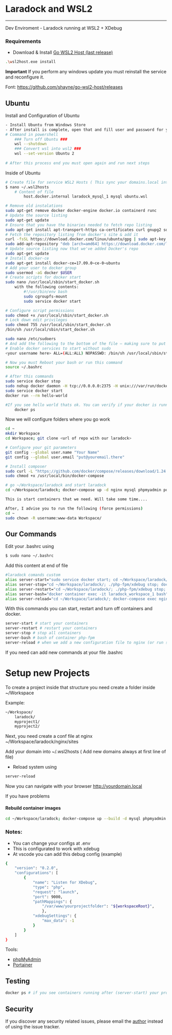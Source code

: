 # Laradock and WSL2

---

Dev Enviroment - Laradock running at WSL2 + XDebug


### Requirements

- Download & Install <a href="https://github.com/shayne/go-wsl2-host/releases/latest/download/wsl2host.exe">Go WSL2 Host (last release)</a>

```bash
.\wsl2host.exe install
```
**Important** If you perform any windows update you must reinstall the service and reconfigure it.

Font: https://github.com/shayne/go-wsl2-host/releases
## Ubuntu
Install and Configuration of Ubuntu
```bash
- Install Ubuntu from Windows Store
- After install is complete, open that and fill user and password for your account
# Command in powershell
    ### Turn off Ubuntu ###
    wsl --shutdown
    ### Convert wsl into wsl2 ###
    wsl --set-version Ubuntu 2
    
# After this process end you must open again and run next steps
```
Inside of Ubuntu
```bash
# Create file for service WSL2 Hosts ( This sync your domains.local into windows hosts file )
$ nano ~/.wsl2hosts
    # Content of file
        host.docker.internal laradock_mysql_1 mysql ubuntu.wsl

# Remove old instalations
sudo apt-get remove docker docker-engine docker.io containerd runc
# Update the source listing
sudo apt-get update
# Ensure that you have the binaries needed to fetch repo listing
sudo apt-get install apt-transport-https ca-certificates curl gnupg2 software-properties-common
# Fetch the repository listing from docker's site & add it
curl -fsSL https://download.docker.com/linux/ubuntu/gpg | sudo apt-key add -
sudo add-apt-repository "deb [arch=amd64] https://download.docker.com/linux/ubuntu $(lsb_release -cs) stable"
# Update source listing now that we've added Docker's repo
sudo apt-get update
# Install docker-ce
sudo apt-get install docker-ce=17.09.0~ce-0~ubuntu
# Add your user to docker group
sudo usermod -aG docker $USER
# Create scripts for docker start
sudo nano /usr/local/sbin/start_docker.sh
    with the following contents:
        #!/usr/bin/env bash
        sudo cgroupfs-mount
        sudo service docker start

# Configure script permissions
sudo chmod +x /usr/local/sbin/start_docker.sh
# Lock down edit privileges
sudo chmod 755 /usr/local/sbin/start_docker.sh
/bin/sh /usr/local/sbin/start_docker.sh

sudo nano /etc/sudoers
# And add the following to the bottom of the file — making sure to put in your own username (use echo $USER if you’re unsure what it is):
# Enable docker services to start without sudo
<your username here> ALL=(ALL:ALL) NOPASSWD: /bin/sh /usr/local/sbin/start_docker.sh

# Now you must Reboot your bash or run this command
source ~/.bashrc

# After this commands
sudo service docker stop
sudo nohup docker daemon -H tcp://0.0.0.0:2375 -H unix:///var/run/docker.sock &
sudo service docker start
docker run --rm hello-world

#If you see hello world thats ok. You can verify if your docker is running using this
    docker ps
```
Now we will configure folders where you go work
```bash
cd ~
mkdir Workspace
cd Workspace; git clone <url of repo with our laradock>

# Configure your git parameters
git config --global user.name "Your Name"
git config --global user.email "put@youremail.there"

# Install composer
sudo curl -L "https://github.com/docker/compose/releases/download/1.24.1/docker-compose-$(uname -s)-$(uname -m)" -o /usr/local/bin/docker-compose
sudo chmod +x /usr/local/bin/docker-compose

# go ~/Workspace/laradock and start laradock
cd ~/Workspace/laradock; docker-compose up -d nginx mysql phpmyadmin portainer

This is start containers that we need. Will take some time.... 

After, I advise you to run the following (force permissions)
cd ~
sudo chown -R username:www-data Workspace/

```
## Our Commands
Edit your .bashrc using 
```bash 
$ sudo nano ~/.bashrc
```
Add this content at end of file
```bash
#laradock comands custom
alias server-start="sudo service docker start; cd ~/Workspace/laradock/; docker-compose up -d nginx mysql phpmyadmin portainer; ./php-fpm/xdebug start"
alias server-stop="cd ~/Workspace/laradock/; ./php-fpm/xdebug stop; docker-compose down"
alias server-restart="cd ~/Workspace/laradock/; ./php-fpm/xdebug stop; docker-compose down; docker-compose up -d nginx mysql phpmyadmin portainer; ./php-fpm/xdebug start"
alias server-bash="docker container exec -it laradock_workspace_1 bash"
alias server-reload="cd ~/Workspace/laradock/; docker-compose exec nginx nginx -s reload"
```
With this commands you can start, restart and turn off containers and docker.
```bash
server-start # start your containers
server-restart # restart your containers
server-stop # stop all containers
server-bash # bash of container php-fpm
server-reload # when we add a new configuration file to nginx (or run server-restart)
```
If you need can add new commands at your file .bashrc
# Setup new Projects
To create a project inside that structure you need create a folder inside ~/Workspace

Example:

```bash
~/Workspace/
    laradock/
    myproject1/
    myproject2/
```
Next, you need create a conf file at nginx
~/Workspace/laradock/nginx/sites

Add your domain into ~/.wsl2hosts ( Add new domains always at first line of file)

- Reload system using 
```bash
server-reload
```

Now you can navigate with your browser http://yourdomain.local 

If you have problems 

#### Rebuild container images
```bash
cd ~/Workspace/laradock; docker-compose up --build -d mysql phpmyadmin nginx portainer
```
### **Notes:**

- You can change your configs at .env
- This is configurated to work with xdebug
- At vscode you can add this debug config (example)

```bash
{
    "version": "0.2.0",
    "configurations": [
        {
            "name": "Listen for XDebug",
            "type": "php",
            "request": "launch",
            "port": 9000,
            "pathMappings": {
                "/var/www/yourprojectfolder": "${workspaceRoot}",
                },
            "xdebugSettings": {
                "max_data": -1
            }
        }
    ]
}
```

Tools:
- <a href="http://ubuntu.wsl:8080/index.php">phpMyAdmin</a>
- <a href="http://ubuntu.wsl:9010/">Portainer</a>

## Testing
```bash
docker ps # if you see containers running after (server-start) your process is complete.
```
## Security
If you discover any security related issues, please email the [author](stephanesoares11@gmail.com) instead of using the issue tracker.




